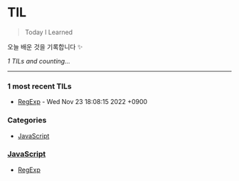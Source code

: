 # TIL
> Today I Learned

오늘 배운 것을 기록합니다 ✨


_1 TILs and counting..._

---

### 1 most recent TILs

- [RegExp](JavaScript/RegExp.md) - Wed Nov 23 18:08:15 2022 +0900

### Categories

- [JavaScript](#JavaScript)

### [JavaScript](#JavaScript)
- [RegExp](JavaScript/RegExp.md)

[1]: https://simonwillison.net/2020/Apr/20/self-rewriting-readme/
[2]: https://github.com/jbranchaud/til

